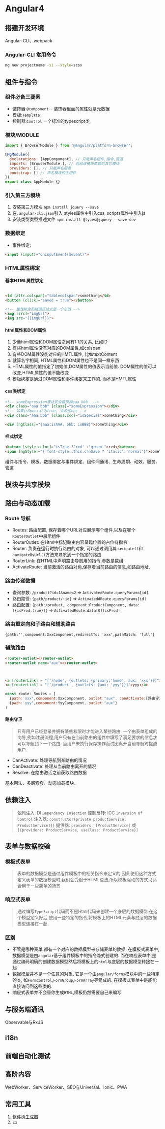 # Angular4




## 搭建开发环境
  Angular-CLI、webpack

### Angular-CLI 常用命令

```bash
ng new projectname -si --style=scss

```


## 组件与指令
### 组件必备三要素
- 装饰器:`@component`-- 装饰器里面的属性就是元数据
- 模板:`Template`
- 控制器:`Control` 一个标准的typescript类,

### 模块/MODULE
```javascript
import { BrowserModule } from '@angular/platform-browser';

@NgModule({
  declarations: [AppComponent], // 只能声名组件,指令,管道
  imports: [BrowserModule,], // 启动该模块依赖的其它模块
  providers: [], // 只能声名服务
  bootstrap: [] // 声名模块的主组件
})
export class AppModule {}

```

### 引入第三方模块
1. 安装第三方模块  `npm install jquery --save`
2. 在`.angular-cli.json`引入    styles属性中引入css, scripts属性中引入js
3. 安装类型类型描述文件  `npm install @types@jquery --save-dev`

### 数据绑定
- 事件绑定:

```Html
<input (input)="onInputEvent($event)">

```

### HTML属性绑定

#### 基本HTML属性绑定
```html

<td [attr.colspan]="tablecolspan">something</td>
<button (click)="saved = true"></button>

<!-- 属性绑定和插值表达式是一个东西 -->
<img [src]="imgUrl">
<img src="{{imgUrl}}">  
```
#### html属性和DOM属性

1. 少量html属性和DOM属性之间有1:1的关系, 比如ID
2. 有些html属性没有对应的DOM属性,如colspan
3. 有些DOM属性没能对应的HMTL属性, 比如textContent
4. 就算名字相同, HTML属性和DOM属性也不是同一样东西
5. HTML属性的值指定了初始值,DOM属性的值表示当前值. DOM属性的值可以改变,HTML属性的值不能改变
6. 模板绑定是通过DOM属性和事件绑定来工作的, 而不是HMTL属性


#### css类绑定
```html
<!-- someExpression表达式会替换掉aaa bbb  -->
<div class="aaa bbb" [class]="someExpression"></div>
<!-- 如果isSpecial为true, 会添加ccc -->
<div class="aaa bbb" [class.ccc]="isSpecial">something</div>

<div [ngClass]="{aaa:isAAA, bbb: isBBB}">something</div>
```
#### 样式绑定

```html
<button [style.color]="isTrue ?'red' :'green'">red</button>
<span [ngStyle]="{'font-style':this.canSave ? 'italic':'normal'}">something</span>
```

组件与指令、模板、数据绑定与事件绑定、组件间通讯、生命周期、动效、服务、管道

## 模块与共享模块

## 路由与动态加载

### Route 导航
  - Routes: 路由配置, 保存着哪个URL对应展示哪个组件,以及在哪个`RouterOutlet`中展示组件
  - RouterOutlet: 在Html中标记路由内容呈现位置的占位符指令
  - Router: 负责在运行时执行路由的对象, 可以通过调用其`navigate()`和`navigateByUrl()`方法来导航到一个指定的路由
  - RouterLink: 在HTML中声明路由导航用的指令,参数是数组
  - ActivateRoute: 当前激活的路由对角,保存着当前路由的信息,如路由地址,

### 路由传递数据
  - 查询参数: `/product?id=1&name=2`   => `ActivatedRoute.queryParams[id]`
  - 路由路径: `{path/product/:id}` => `ActivateddRoute.queryParams[id]`
  - 路由配置: `{path:/product, component:ProductComponent, data:[{isProd:true}]}` => `ActivatedRoute.data[0][isProd]`
### 路由重定向和子路由和辅助路由

`{path:'',component:XxxComponent,redirectTo: 'xxx',pathMatch: 'full'}`

### 辅助路由

```html
<router-outlet></router-outlet>
<router-outlet name="aux"></router-outlet>



<a [routerLink] = "['/home', {outlets: {primary:'home', aux: 'xxx'}}]">xxx</a>
<a [routerLink] = "['/product', {outlets: {aux: 'yyy'}}]">yyy</a>

```
```javascript
const route: Routes = [
  {path:'xxx',component:XxxComponent, outlet:"aux", canActivate:[路由守卫],canDeactivate:[路由守卫],Resolve:{data:dataResolve}},
  {path:'yyy',component:YyyComponent, outlet:"aux"}
]
```
#### 路由守卫

> 只有用户已经登录并拥有某些权限时才能进入某些路由.
> 一个由表单组成的向导,例如注册流程,用户只有在当前路由的组件中填写了满足要求的信息才可以导航到下一个路由.
> 当用户未执行保存操作而试图离开当前导航时提醒用户.

- CanActivate: 处理导航到某路由的情况
- CanDeactivate: 处理从当前路由离开的情况
- Resolve: 在路由激活之前获取路由数据

 基本用法、多层嵌套、动态加载模块、

## 依赖注入

> 依赖注入: DI `Dependency Injection`
> 控制反转: IOC `Inversion Of Control`
> 注入器: `constructor(private productService: ProductService){}`
> 提供器: `providers: [ProductService]` 或`[{providers: ProductService, useClass: ProductService}]`

## 表单与数据校验    
### 模板式表单
> 表单的数据模型是通过组件模板中的相关指令来定义的,因此使用这种方式定义表单的数据模型时,我们会受限于HTML语法,所以模板驱动的方式只适合用于一些简单的场景

### 响应式表单
> 通过编写`TypeScript`代码而不是Html代码来创建一个底层的数据模型,在这个模型定义好后,使用一些特定的指令,将模板上的HTML元素与底层的数据模型连接在一起.

### 区别
- 不管是哪种表单,都有一个对应的数据模型来存储表单的数据. 在模板式表单中,数据模型是由`angular`基于组件模板中的指令隐式创建的. 而在响应表单中,是通过编码明确的创建数据模型然后将模板上的`html`与底层的数据模型转接在一起
- 数据模型并不是一个任意的对象, 它是一个由`angular/forms`模块中的一些特定的类, 如`FormControl`,`FormGroup`,`FormArray`等组成的. 在模板式表单中是能能直接访问到这些类的.
- 响应式表单并不会替你生成`HTML`,模板仍然需要自己来编写

## 与服务端通讯
Observable与RxJS
## i18n
## 前端自动化测试
## 高阶内容
WebWorker、ServiceWorker、SEO与Universal、ionic、PWA

## 常用工具

1. [组件树生成器][53f65de5]
2. «»

  [53f65de5]: https://github.com/compodoc/ngd/ "组件树生成器"
